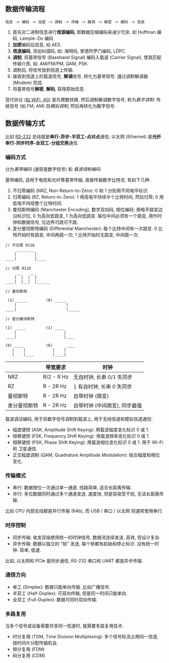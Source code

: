 ## 数据传输流程

```
信息 -> 编码 -> 加密 -> 调制 -> 传输 -> 解调 -> 解密 -> 解码 -> 信息
```

1. 首先对二进制信息进行**信源编码**, 即数据压缩编码来减少冗余. 如 Huffman 编码, Lemple-Ziv 编码
2. **加密**编码后信息, 如 AES.
3. **信道编码**, 添加纠错码, 如: 海明码, 里德所罗门编码, LDPC.
4. **调制**, 将基带信号 (Baseband Signal) 编码入载波 (Carrier Signal), 使其匹配传输介质, 如: AM/FM/PM, QAM, PSK.
5. 调制后, 将信号放到信道上传输.
6. 接收到信道上的载波信号, **解调**信号, 转化为基带信号. 通过调制解调器 (Modem) 完成.
7. 将基带信号**解密**, **解码**, 获得原始信息.

现代协议 [(如 WiFi, 4G)](无线通信技术.md) 是先模数转换, 然后调制解调数字信号, 称为*数字调制*. 传统信号 (如 FM, AM) 则*模拟调制*, 然后再转化为数字信号.

## 数据传输方式

比如 [RS-232](../../HardWare/嵌入式系统/外设与总线驱动.md) 总线就是**串行-异步-半双工-点对点**通信; 以太网 (Ethernet) 是**光纤串行-同步时序-全双工-分组交换**通信.

### 编码方式

分为*基带编码* (通常是数字信号) 和 *载波调制编码*. 

基带编码, 适用于电缆和光纤等基带传输, 直接传输数字比特流, 有如下几种:
1. 不归零编码 (NRZ, Non-Return-to-Zero): 0 和 1 分别用不同电平标识.
2. 归零编码 (RZ, Return-to-Zero): 1 用高电平持续半个比特时间, 然后归零; 0 用低电平持续整个比特时间. 
3. 曼彻斯特编码 (Manchester Encoding), 数字双向码, 相位编码: 用电平跳变边沿标识位, 0 为高向低跳变, 1 为高向低跳变. 每位中间必须有一个跳变, 用作时钟和数据信号, 位边界可跳可不跳.
4. 差分曼彻斯特编码 (Differential Manchester): 每个比特中间有一次跳变. 0 比特开始时有跳变, 中间再跳一次; 1 比特开始时无跳变, 中间跳一次.

```
// 不归零 0110
     ________
    |        |
____|        |____

// 归零 0110
     __    __
    |  |  |  |
____|  |__|  |______

// 曼彻斯特

 (1) _____        (0) _____
    |                      |
____|                      |_____

// 差分曼彻斯特

(1)  ____         (1) ____
    |                     |      
____|                     |____

(0) ____          (0)      ____
   |    |            |    |
   |    |____        |____|
```

|              | 带宽要求   | 时钟                      |
| ------------ | ---------- | ------------------------- |
| NRZ          | R/2 - R Hz | 无自时钟, 长串 0/1 失同步 |
| RZ           | R - 2R Hz  | 1 有自时钟, 长串 0 失同步  |
| 曼彻斯特     | R - 2R Hz  | 自带时钟 (跳变)                  |
| 差分曼彻斯特 | R - 2R Hz  | 自带时钟 (中间跳变), 同步最强                          |

载波调试编码, 用于将数字信号调制到载波上, 用于无线信道和模拟信道通信:
- 幅度键控 (ASK, Amplitude Shift Keying): 用载波幅度变化标识 0 或 1.
- 频移键控 (FSK, Frequency Shift Keying): 用载波频率变化标识 0 或 1.
- 相移键控 (PSK, Phase Shift Keying): 用载波相位变化标识 0 或 1. 用于 Wi-Fi 和 卫星通信.
- 正交幅度调制 (QAM, Quadrature Amplitude Modulation): 结合幅度和相位变化.


### 传输模式

- 串行: 数据按位一次通过单一通道. 线路简单, 适合长距离传输.
- 并行: 多位数据同时通过多个通道发送. 速度快, 但是容易受干扰, 无法长距离传输.

比如 CPU 内部总线都是并行传输 (64b), 而 USB / 串口 / 以太网 则通常使用串行. 

### 时序控制

- 同步传输: 收发双端使用统一的时钟信号, 数据流连续发送. 高效, 但设计复杂.
- 异步传输: 数据以独立的 "帧" 发送, 每个帧都有起始和停止标识. 没有统一时钟. 简单, 低速.

比如, 以太网和 PCIe 是同步通信, RS-232 串口和 UART 都是异步传输.

### 通信方向

- 单工 (Simplex): 数据只能单向传输. 比如广播信号.
- 半双工 (Half-Duplex): 可双向传输, 但是同一时间只能单向.
- 全双工 (Full-Duplex): 数据可同时双向传输.

### 多路复用

当多个信号或设备需要共享同一信道时, 就需要多路复用技术.

- 时分复用 (TDM, Time Division Multiplexing): 多个信号轮流占用同一信道, 按时间片分配传输机会.
- 频分复用 (FDM)
- 码分复用 (CDM)